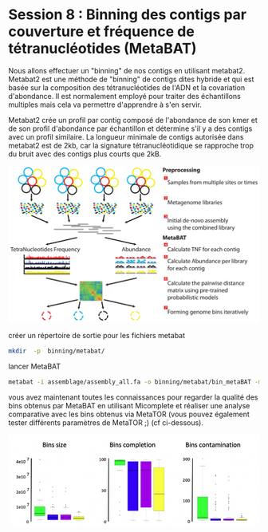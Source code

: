 # Session 8 : Binning des contigs par couverture et fréquence de tétranucléotides (MetaBAT)

Nous allons effectuer un "binning" de nos contigs en utilisant metabat2. Metabat2 est une méthode de "binning" de contigs dites hybride  et qui est basée sur la composition des tétranucléotides de l'ADN et la covariation d'abondance. Il est normalement employé pour traiter des échantillons multiples mais cela va permettre d'apprendre à s'en servir.

Metabat2 crée un profil par contig composé de l'abondance de son kmer et de son profil d'abondance par échantillon et détermine s'il y a des contigs avec un profil similaire. La longueur minimale de contigs autorisée dans metabat2 est de 2kb, car la signature tétranucléotidique se rapproche trop du bruit avec des contigs plus courts que 2kB.

![metabat](docs/images/metabat.jpeg)

créer un répertoire de sortie pour les fichiers metabat

```sh
mkdir  -p  binning/metabat/
```

lancer MetaBAT

```sh
metabat -i assemblage/assembly_all.fa -o binning/metabat/bin_metaBAT -m 1500 -a database/cov_SG_ass.txt
```

vous avez maintenant toutes les connaissances pour regarder la qualité des bins obtenus par MetaBAT en utilisant Micomplete et réaliser une analyse comparative avec les bins obtenus via MetaTOR (vous pouvez également tester différents paramètres de MetaTOR ;) (cf ci-dessous).

![out_fig_5](docs/images/outMAG5.png)
